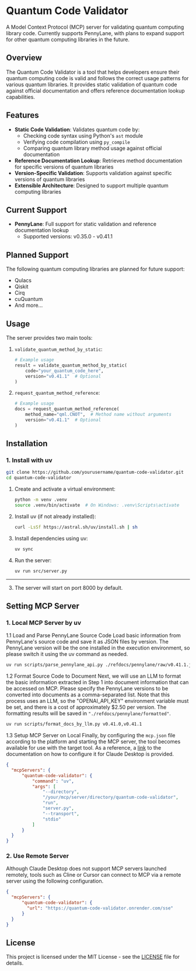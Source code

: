 # Quantum Code Validator

A Model Context Protocol (MCP) server for validating quantum computing library code. Currently supports PennyLane, with plans to expand support for other quantum computing libraries in the future.

## Overview

The Quantum Code Validator is a tool that helps developers ensure their quantum computing code is valid and follows the correct usage patterns for various quantum libraries. It provides static validation of quantum code against official documentation and offers reference documentation lookup capabilities.

## Features

- **Static Code Validation**: Validates quantum code by:
  - Checking code syntax using Python's `ast` module
  - Verifying code compilation using `py_compile`
  - Comparing quantum library method usage against official documentation
- **Reference Documentation Lookup**: Retrieves method documentation for specific versions of quantum libraries
- **Version-Specific Validation**: Supports validation against specific versions of quantum libraries
- **Extensible Architecture**: Designed to support multiple quantum computing libraries

## Current Support

- **PennyLane**: Full support for static validation and reference documentation lookup
  - Supported versions: v0.35.0 - v0.41.1

## Planned Support

The following quantum computing libraries are planned for future support:
- Qulacs
- Qiskit
- Cirq
- cuQuantum
- And more...

## Usage

The server provides two main tools:

1. `validate_quantum_method_by_static`:
   ```python
   # Example usage
   result = validate_quantum_method_by_static(
       code="your_quantum_code_here",
       version="v0.41.1"  # Optional
   )
   ```

2. `request_quantum_method_reference`:
   ```python
   # Example usage
   docs = request_quantum_method_reference(
       method_name="qml.CNOT",  # Method name without arguments
       version="v0.41.1"  # Optional
   )
   ```

## Installation

### 1. Install with uv

```bash
git clone https://github.com/yourusername/quantum-code-validator.git
cd quantum-code-validator
```

1. Create and activate a virtual environment:
   ```bash
   python -m venv .venv
   source .venv/bin/activate  # On Windows: .venv\Scripts\activate
   ```

2. Install uv (if not already installed):
   ```bash
   curl -LsSf https://astral.sh/uv/install.sh | sh
   ```

3. Install dependencies using uv:
   ```bash
   uv sync
   ```

4. Run the server:
   ```bash
   uv run src/server.py
   ```

---

<!--
### 2. Install with Docker

1. Set the required environment variables (for downloading reference documents from Google Cloud Storage):
   - `GOOGLE_CREDENTIALS_JSON`: Service account JSON string
   - `GCS_BUCKET_NAME`: GCS bucket name
   - `GCS_PREFIX`: (Optional) Prefix within the bucket

2. Build and run the container:
   ```bash
   docker build -t quantum-code-validator .
   docker run -p 8000:8000 \
     -e GOOGLE_CREDENTIALS_JSON='...' \
     -e GCS_BUCKET_NAME='your-bucket' \
     -e GCS_PREFIX='your/prefix' \
     quantum-code-validator
   ```

   *You can pass `GOOGLE_CREDENTIALS_JSON` directly as a string or use a `.env` file with the `--env-file` option.*
-->

3. The server will start on port 8000 by default.

## Setting MCP Server
### 1. Local MCP Server by uv 
1.1 Load and Parse PennyLane Source Code
Load basic information from PennyLane's source code and save it as JSON files by version. The PennyLane version will be the one installed in the execution environment, so please switch it using the uv command as needed.
```bash
uv run scripts/parse_pennylane_api.py ./refdocs/pennylane/raw/v0.41.1.json
```

1.2 Format Source Code to Document
Next, we will use an LLM to format the basic information extracted in Step 1 into document information that can be accessed on MCP. Please specify the PennyLane versions to be converted into documents as a comma-separated list. Note that this process uses an LLM, so the "OPENAI_API_KEY" environment variable must be set, and there is a cost of approximately $2.50 per version. The formatting results will be saved in `"./refdocs/pennylane/formatted"`.
```bash
uv run scripts/format_docs_by_llm.py v0.41.0,v0.41.1
```

1.3 Setup MCP Server on Local
Finally, by configuring the `mcp.json` file according to the platform and starting the MCP server, the tool becomes available for use with the target tool. As a reference, a [link](https://modelcontextprotocol.io/quickstart/server#testing-your-server-with-claude-for-desktop) to the documentation on how to configure it for Claude Desktop is provided.
```json
{
  "mcpServers": {
      "quantum-code-validator": {
          "command": "uv",
          "args": [
              "--directory",
              "/your/mcp/server/directory/quantum-code-validator",
              "run",
              "server.py",
              "--transport",
              "stdio"
          ]
      }
  }
}
```

### 2. Use Remote Server
Although Claude Desktop does not support MCP servers launched remotely, tools such as Cline or Cursor can connect to MCP via a remote server using the following configuration.
```json
{
  "mcpServers": {
      "quantum-code-validator": {
        "url": "https://quantum-code-validator.onrender.com/sse"
      }
  }
}
```


## License

This project is licensed under the MIT License - see the [LICENSE](LICENSE) file for details.
